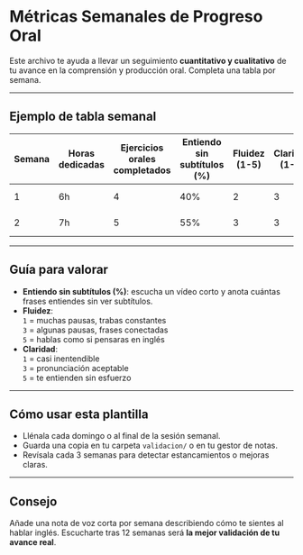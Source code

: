 # Métricas Semanales de Progreso Oral

Este archivo te ayuda a llevar un seguimiento **cuantitativo y cualitativo** de tu avance en la comprensión y producción oral. Completa una tabla por semana.

---

## Ejemplo de tabla semanal

| Semana | Horas dedicadas | Ejercicios orales completados | Entiendo sin subtítulos (%) | Fluidez (1-5) | Claridad (1-5) | Autoevaluación general |
|--------|------------------|-------------------------------|-----------------------------|----------------|----------------|-------------------------|
| 1      | 6h               | 4                             | 40%                         | 2              | 3              | Aún me trabo mucho      |
| 2      | 7h               | 5                             | 55%                         | 3              | 3              | Mejoro en roleplays     |

---

## Guía para valorar

- **Entiendo sin subtítulos (%)**: escucha un vídeo corto y anota cuántas frases entiendes sin ver subtítulos.
- **Fluidez**:  
  `1` = muchas pausas, trabas constantes  
  `3` = algunas pausas, frases conectadas  
  `5` = hablas como si pensaras en inglés
- **Claridad**:  
  `1` = casi inentendible  
  `3` = pronunciación aceptable  
  `5` = te entienden sin esfuerzo

---

## Cómo usar esta plantilla

- Llénala cada domingo o al final de la sesión semanal.
- Guarda una copia en tu carpeta `validacion/` o en tu gestor de notas.
- Revísala cada 3 semanas para detectar estancamientos o mejoras claras.

---

## Consejo

Añade una nota de voz corta por semana describiendo cómo te sientes al hablar inglés. Escucharte tras 12 semanas será **la mejor validación de tu avance real**.



